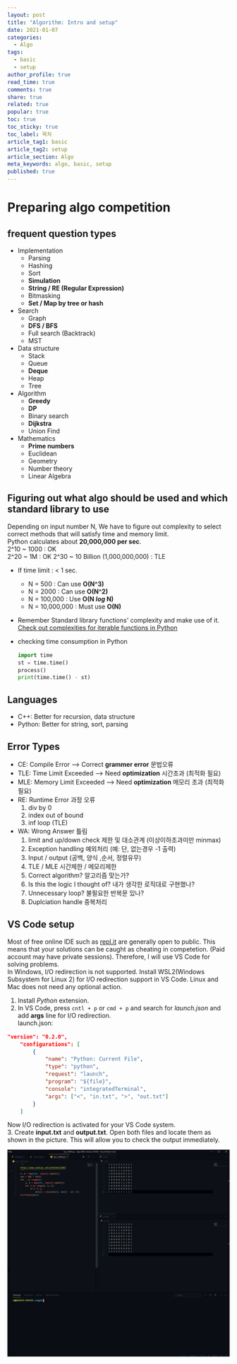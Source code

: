```yaml
---
layout: post
title: "Algorithm: Intro and setup"
date: 2021-01-07
categories:
  - Algo
tags:
  - basic
  - setup
author_profile: true
read_time: true
comments: true
share: true
related: true
popular: true
toc: true
toc_sticky: true
toc_label: 목차
article_tag1: basic
article_tag2: setup
article_section: Algo
meta_keywords: algo, basic, setup
published: true
---
```


# Preparing algo competition

## frequent question types
- Implementation
  - Parsing
  - Hashing
  - Sort
  - __Simulation__
  - __String / RE (Regular Expression)__
  - Bitmasking
  - __Set / Map by tree or hash__
- Search
  - Graph
  - __DFS / BFS__
  - Full search (Backtrack)
  - MST
- Data structure
  - Stack
  - Queue
  - __Deque__
  - Heap
  - Tree
- Algorithm
  - __Greedy__
  - __DP__
  - Binary search
  - __Dijkstra__
  - Union Find
- Mathematics
  - __Prime numbers__
  - Euclidean
  - Geometry
  - Number theory
  - Linear Algebra

## Figuring out what algo should be used and which standard library to use
Depending on input number N, We have to figure out complexity to select correct methods that will satisfy time and memory limit.  
Python calculates about __20,000,000 per sec__.  
2^10 ~ 1000 : OK  
2^20 ~ 1M : OK
2^30 ~ 10 Billion (1,000,000,000) : TLE

- If time limit : < 1 sec.
  - N = 500   : Can use __O(N^3)__
  - N = 2000  : Can use __O(N^2)__
  - N = 100,000 : Use __O(N _log_ N)__
  - N = 10,000,000 : Must use __O(N)__

- Remember Standard library functions' complexity and make use of it.  
[Check out complexities for iterable functions in Python](https://shaunsukgyukoh.github.io/algo/ALGO-operationTimeComplexity/)

- checking time consumption in Python
  ``` python
  import time
  st = time.time()
  process()
  print(time.time() - st)
  ```

## Languages
- C++: Better for recursion, data structure
- Python: Better for string, sort, parsing

## Error Types
- CE: Compile Error --> Correct __grammer error__ 문법오류
- TLE: Time Limit Exceeded --> Need __optimization__ 시간초과 (최적화 필요)
- MLE: Memory Limit Exceeded --> Need __optimization__  메모리 초과 (최적화 필요)
- RE: Runtime Error 과정 오류
  1. div by 0
  2. index out of bound
  3. inf loop (TLE)
- WA: Wrong Answer 틀림
  1. limit and up/down check 제한 및 대소관계 (이상이하초과미만 minmax)
  2. Exception handling 예외처리 (예: 단, 없는경우 -1 출력)
  3. Input / output (공백, 양식 ,순서, 정렬유무)
  4. TLE / MLE 시간제한 / 메모리제한
  5. Correct algorithm? 알고리즘 맞는가?
  6. Is this the logic I thought of? 내가 생각한 로직대로 구현했나?
  7. Unnecessary loop? 불필요한 반복문 있나?
  8. Duplciation handle 중복처리


## VS Code setup
Most of free online IDE such as [repl.it](https://repl.it) are generally open to public. This means that your solutions can be caught as cheating in competetion. (Paid account may have private sessions). Therefore, I will use VS Code for solving problems.  
In Windows, I/O redirection is not supported. Install WSL2(Windows Subsystem for Linux 2) for I/O redirection support in VS Code. Linux and Mac does not need any optional action.  
1. Install _Python_ extension.  
2. In VS Code, press `cntl + p` or `cmd + p`  and search for _launch.json_ and add __args__ line for I/O redirection.  
launch.json:
``` json
"version": "0.2.0",
    "configurations": [
        {
            "name": "Python: Current File",
            "type": "python",
            "request": "launch",
            "program": "${file}",
            "console": "integratedTerminal",
            "args": ["<", "in.txt", ">", "out.txt"]
        }
    ]
```
Now I/O redirection is activated for your VS Code system.  
3. Create __input.txt__ and __output.txt__. Open both files and locate them as shown in the picture. This will allow you to check the output immediately.

<img src="/assets/images/algo/algo000.PNG">